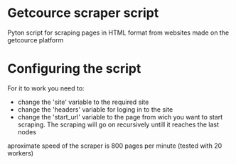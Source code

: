 # Getcource scraper script
Pyton script for scraping pages in HTML format from websites made on the getcource platform

# Configuring the script
For it to work you need to:
 + change the 'site' variable to the required site
 + change the 'headers' variable for loging in to the site
 + change the 'start_url' variable to the page from wich you want to start scraping. The scraping will go on recursively untill it reaches the last nodes

aproximate speed of the scraper is 800 pages per minute (tested with 20 workers)

